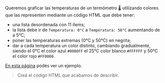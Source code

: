 Queremos graficar las temperaturas de un termómetro :thermometer: utilizando colores que las representen mediante un código HTML que debe tener:

- una lista desordenada con 11 ítems;
- la lista debe ir de `Temperatura: 0°C` a `Temperatura: 50°C` aumentando de a 5°C;
- poner las temperaturas extremas (0°C y 50°C) en negrita;
- dar a cada temperatura un color distinto, cambiando gradualmente, siendo el 0°C el color azul `#0000FF` el 25°C color blanco `#FFFFFF` y 50°C el color rojo `#FF0000`. 

[En esta página](https://cdn.shopify.com/s/files/1/2303/2711/files/colour_temperature_kelvin_chart_make_up.jpg?v=1513856014) podés ver un ejemplo.

> Creá el código HTML que acabamos de describir.